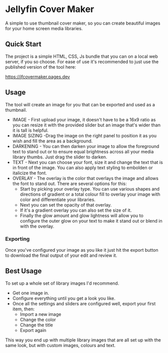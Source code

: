 # Jellyfin Cover Maker
A simple to use thumbnail cover maker, so you can create beautiful images for your home screen media libraries.

## Quick Start
The project is a simple HTML, CSS, Js bundle that you can on a local web server, if you so choose. For ease of use it's recommended to just use the published version of the tool here:

https://jfcovermaker.pages.dev

## Usage
The tool will create an image for you that can be exported and used as a thumbnail.

* IMAGE - First upload your image, it doesn't have to be a 16x9 ratio as you can resize it with the provided slider but an image that's wider than it is tall is helpful.
* IMAGE SIZING -Drag the image on the right panel to position it as you wish and fill the area as a background.
* DARKENING - You can then darken your image to allow the foreground text to stand out or to ensure equal brightness across all your media library thumbs. Just drag the slider to darken.
* TEXT - Next you can choose your font, size it and change the text that is in front of the image. You can also apply text styling to embolden or italicize the font.
* OVERLAY - The overlay is the color that overlays the image and allows the font to stand out. There are several options for this:
    * Start by picking your overlay type. You can use various shapes and directions of gradient or a total colour fill to overlay your image with color and differentiate your libraries.
    * Next you can set the opacity of that overlay.
    * If it's a gradient overlay you can also set the size of it.
    * Finally the glow amount and glow lightness will allow you to configure the outer glow on your text to make it stand out or blend in with the overlay.

### Exporting
Once you've configured your image as you like it just hit the export button to download the final output of your edit and review it.

## Best Usage
To set up a whole set of library images I'd recommend.
* Get one image in.
* Configure everything until you get a look you like.
* Once all the settings and sliders are configured well, export your first item, then:
    * Import a new image
    * Change the color
    * Change the title
    * Export again

This way you end up with multiple library images that are all set up with the same look, but with custom images, colours and text.
